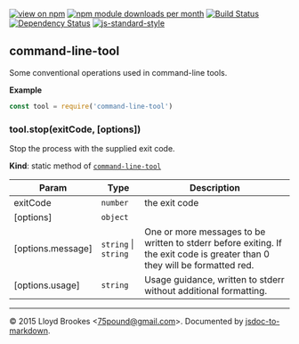 [![view on npm](http://img.shields.io/npm/v/command-line-tool.svg)](https://www.npmjs.org/package/command-line-tool)
[![npm module downloads per month](http://img.shields.io/npm/dm/command-line-tool.svg)](https://www.npmjs.org/package/command-line-tool)
[![Build Status](https://travis-ci.org/75lb/command-line-tool.svg?branch=master)](https://travis-ci.org/75lb/command-line-tool)
[![Dependency Status](https://david-dm.org/75lb/command-line-tool.svg)](https://david-dm.org/75lb/command-line-tool)
[![js-standard-style](https://img.shields.io/badge/code%20style-standard-brightgreen.svg)](https://github.com/feross/standard)

<a name="module_command-line-tool"></a>
## command-line-tool
Some conventional operations used in command-line tools.

**Example**  
```js
const tool = require('command-line-tool')
```
<a name="module_command-line-tool.stop"></a>
### tool.stop(exitCode, [options])
Stop the process with the supplied exit code.

**Kind**: static method of <code>[command-line-tool](#module_command-line-tool)</code>  

| Param | Type | Description |
| --- | --- | --- |
| exitCode | <code>number</code> | the exit code |
| [options] | <code>object</code> |  |
| [options.message] | <code>string</code> &#124; <code>string</code> | One or more messages to be written to stderr before exiting. If the exit code is greater than 0 they will be formatted red. |
| [options.usage] | <code>string</code> | Usage guidance, written to stderr without additional formatting. |


* * *

&copy; 2015 Lloyd Brookes \<75pound@gmail.com\>. Documented by [jsdoc-to-markdown](https://github.com/jsdoc2md/jsdoc-to-markdown).

